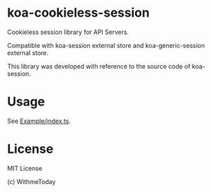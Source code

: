 # koa-cookieless-session

Cookieless session library for API Servers.

Compatible with koa-session external store and koa-generic-session external store.

This library was developed with reference to the source code of koa-session.

# Usage

See [Example/index.ts](examples/index.ts).

# License

MIT License

(c) WithmeToday
